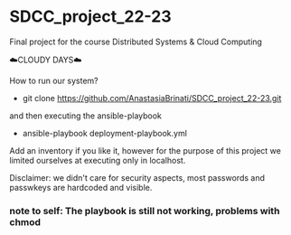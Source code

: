 # SDCC_project_22-23
Final project for the course Distributed Systems &amp; Cloud Computing

☁️CLOUDY DAYS☁️

How to run our system?

- git clone https://github.com/AnastasiaBrinati/SDCC_project_22-23.git

and then executing the ansible-playbook

- ansible-playbook deployment-playbook.yml

Add an inventory if you like it, however for the purpose of this project we limited ourselves at executing only in localhost.

Disclaimer: we didn't care for security aspects, most passwords and passwkeys are hardcoded and visible.

### note to self: The playbook is still not working, problems with chmod ###

